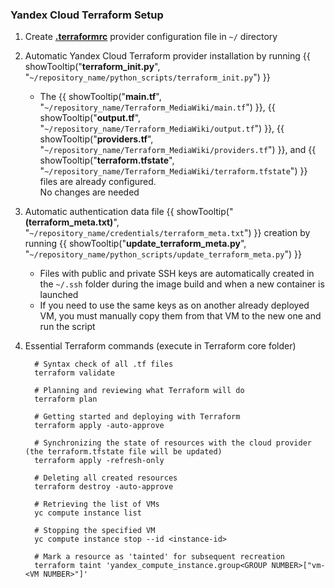 ### Yandex Cloud Terraform Setup

1. Create [**.terraformrc**](https://yandex.cloud/en/docs/ydb/terraform/install) provider configuration file in ``~/`` directory    

2. Automatic Yandex Cloud Terraform provider installation by running {{ showTooltip("**terraform_init.py**", "``~/repository_name/python_scripts/terraform_init.py``") }}

    - The {{ showTooltip("**main.tf**", "``~/repository_name/Terraform_MediaWiki/main.tf``") }}, {{ showTooltip("**output.tf**", "``~/repository_name/Terraform_MediaWiki/output.tf``") }}, {{ showTooltip("**providers.tf**", "``~/repository_name/Terraform_MediaWiki/providers.tf``") }}, and {{ showTooltip("**terraform.tfstate**", "``~/repository_name/Terraform_MediaWiki/terraform.tfstate``") }} files are already configured.  
    No changes are needed  

3. Automatic authentication data file  {{ showTooltip("**(terraform_meta.txt)**", "``~/repository_name/credentials/terraform_meta.txt``") }} creation by running {{ showTooltip("**update_terraform_meta.py**", "``~/repository_name/python_scripts/update_terraform_meta.py``") }}

    - Files with public and private SSH keys are automatically created in the ``~/.ssh`` folder during the image build and when a new container is launched
    - If you need to use the same keys as on another already deployed VM, you must manually copy them from that VM to the new one and run the script

4. Essential Terraform commands (execute in Terraform core folder)

         # Syntax check of all .tf files
         terraform validate
                
         # Planning and reviewing what Terraform will do
         terraform plan

         # Getting started and deploying with Terraform
         terraform apply -auto-approve

         # Synchronizing the state of resources with the cloud provider (the terraform.tfstate file will be updated)
         terraform apply -refresh-only

         # Deleting all created resources
         terraform destroy -auto-approve
  
         # Retrieving the list of VMs
         yc compute instance list

         # Stopping the specified VM
         yc compute instance stop --id <instance-id> 

         # Mark a resource as 'tainted' for subsequent recreation
         terraform taint 'yandex_compute_instance.group<GROUP NUMBER>["vm-<VM NUMBER>"]'